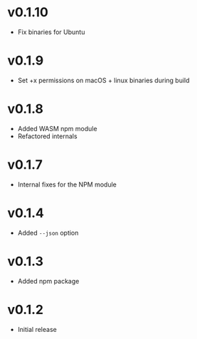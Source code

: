 # v0.1.10

- Fix binaries for Ubuntu

# v0.1.9

- Set +x permissions on macOS + linux binaries during build

# v0.1.8

- Added WASM npm module
- Refactored internals

# v0.1.7

- Internal fixes for the NPM module

# v0.1.4

- Added `--json` option

# v0.1.3

- Added npm package

# v0.1.2

- Initial release
